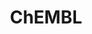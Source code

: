 ---
bigquery: https://console.cloud.google.com/bigquery?p=patents-public-data&d=ebi_chembl&page=dataset
citation: '"The ChEMBL database in 2017." Anna Gaulton, Anne Hersey, Michał Nowotka,
  A Patrícia Bento, Jon Chambers, David Mendez, Prudence Mutowo, Francis Atkinson,
  Louisa J Bellis, Elena Cibrián-Uhalte, Mark Davies, Nathan Dedman, Anneli Karlsson,
  María Paula Magariños, John P Overington, George Papadatos, Ines Smit, Andrew R
  Leach Nucleic acids Research (2017) 45 (Database Issue), D945-D954'
contributors: European Bioinformatics Institute
cost: None
description: ChEMBL Data is a manually curated database of small molecules used in
  drug discovery, including information about existing patented drugs.
documentation: 'schema: https://www.ebi.ac.uk/chembl/db_schema


  '
last_edit: 04/09/2022, 20:02:17
location: https://console.cloud.google.com/marketplace/product/google_patents_public_datasets/chembl
maintained_by: EMBL-EBI, an outstation of European Molecular Biology Laboratory
related_publications: '

  ChEMBL: towards direct deposition of bioassay data.


  Mendez D, Gaulton A, Bento AP, Chambers J, De Veij M, Félix E, Magariños MP, Mosquera
  JF, Mutowo P, Nowotka M, Gordillo-Marañón M, Hunter F, Junco L, Mugumbate G, Rodriguez-Lopez
  M, Atkinson F, Bosc N, Radoux CJ, Segura-Cabrera A, Hersey A, Leach AR.


  — Nucleic Acids Res. 2019; 47(D1):D930-D940. doi: 10.1093/nar/gky1075

  '
schema_fields:
- mol_hrac_id
- met_id
- record_id
- le
- parent_id
- topical
- domain_type
- polymer_flag
- cell_source_tissue
- species_group_flag
- last_active
- patent_use_code
- acd_logp
- selectivity_comment
- protein_class_desc
- ref_type
- parenteral
- std_act_id
- cpd_str_alert_id
- src_id
- helm_notation
- source_domain_id
- drug_substance_flag
- assay_source
- target_mapping
- cidx
- mutation
- sequence
- status
- standard_type
- patent_id
- disease_efficacy
- warning_id
- indref_id
- efo_id
- isoform
- entity_id
- domain_description
- heavy_atoms
- trade_name
- go_id
- usan_substem
- molfile
- max_phase_for_ind
- version
- tid_fixed
- bao_endpoint
- warning_year
- level4
- db_source
- parameter_type
- creation_date
- major_class
- standard_text_value
- job_id
- oral
- potential_duplicate
- pubmed_id
- upper_value
- ref_id
- parent_type
- level5
- comments
- assay_desc
- enzyme_name
- relationship_desc
- alert_id
- standard_value
- ass_cls_map_id
- assay_test_type
- molsyn_id
- ingredient
- protclasssyn_id
- src_short_name
- result_flag
- structure_type
- rgid
- company
- chembl_id
- level1_description
- max_phase
- journal
- level2
- standard_relation
- standard_inchi
- res_stem_id
- type
- qed_weighted
- actsm_id
- l3
- alert_name
- text_value
- frac_class_id
- smid
- first_page
- standard_flag
- warning_type
- route
- drugind_id
- acd_logd
- smarts
- assay_strain
- aspect
- mol_frac_id
- ap_id
- mechanism_comment
- stem
- class_level
- hbd_lipinski
- tissue_id
- ddd_value
- bao_id
- tid
- cell_description
- irac_code
- chebi_par_id
- patent_expire_date
- bao_format
- strength
- drug_product_flag
- first_in_class
- site_name
- assay_type
- component_id
- prodrug
- ro3_pass
- mesh_id
- dosage_form
- authors
- normal_range_max
- num_alerts
- drug_record_id
- metabolite_record_id
- parameter_value
- units
- canonical_smiles
- ddd_units
- synonyms
- name
- ddd_id
- product_id
- withdrawn_flag
- hrac_class_id
- mc_target_type
- hbd
- co_stem_id
- acd_most_apka
- withdrawn_reason
- idx
- parent_go_id
- doi
- doc_id
- definition
- normal_range_min
- warning_description
- withdrawn_class
- formulation_id
- l1
- warning_class
- mw_monoisotopic
- level3_description
- standard_units
- mw_freebase
- previous_company
- target_desc
- cell_name
- usan_stem
- molecule_type
- met_comment
- mec_id
- prediction_method
- published_relation
- assay_tissue
- cx_logp
- tbl
- year
- site_id
- mesh_heading
- comp_class_id
- description
- mc_target_name
- annotation
- label
- domain_id
- applicant_full_name
- protein_class_synonym
- curated_by
- assay_organism
- cell_source_tax_id
- molregno
- activity_count
- l2
- acd_most_bpka
- value
- predbind_id
- updated_on
- mechanism_of_action
- last_page
- volume
- level1
- path
- country
- syn_type
- cell_source_organism
- mol_atc_id
- withdrawn_country
- aromatic_rings
- cell_id
- issue
- mc_tax_id
- dosed_ingredient
- chirality
- activity_id
- full_mwt
- level4_description
- mc_organism
- sei
- substrate_record_id
- bto_id
- approval_date
- assay_category
- met_conversion
- curation_comment
- action_type
- biocomp_id
- active_molregno
- molecular_mechanism
- cx_most_apka
- uberon_id
- ridx
- aidx
- log_id
- ddd_comment
- mecref_id
- active_ingredient
- short_name
- metref_id
- clo_id
- lle
- protein_class_id
- binding_site_comment
- downgraded
- enzyme_tid
- usan_stem_definition
- pathway_key
- mol_irac_id
- inorganic_flag
- level2_description
- research_stem
- standard_upper_value
- relation
- abstract
- published_units
- cellosaurus_id
- usan_year
- organism
- direct_interaction
- caloha_id
- compsyn_id
- first_approval
- comp_go_id
- db_version
- hba_lipinski
- hrac_code
- l5
- source
- uo_units
- title
- delist_flag
- alert_set_id
- ref_url
- compound_key
- as_id
- indication_class
- priority
- ddd_admr
- ad_type
- targrel_id
- irac_class_id
- assay_id
- orig_description
- l7
- target_type
- cl_lincs_id
- bei
- rtb
- hba
- molecular_species
- updated_by
- oc_id
- therapeutic_flag
- site_residues
- assay_tax_id
- accession
- stem_class
- class_type
- activity_comment
- entity_type
- withdrawn_year
- subgroup
- tax_id
- component_synonym
- nda_type
- related_tid
- black_box_warning
- doc_type
- warnref_id
- pathway_id
- cx_logd
- full_molformula
- who_name
- l8
- published_type
- qudt_units
- pref_name
- patent_no
- innovator_company
- l6
- natural_product
- cx_most_bpka
- pchembl_value
- num_ro5_violations
- num_lipinski_ro5_violations
- l4
- end_position
- homologue
- sequence_md5sum
- who_extra
- published_value
- submission_date
- set_name
- targcomp_id
- compd_id
- src_compound_id
- assay_subcellular_fraction
- availability_type
- assay_cell_type
- atc_code
- assay_class_id
- cell_ontology_id
- prod_pat_id
- publication_number
- level3
- src_assay_id
- confidence
- sitecomp_id
- mc_target_accession
- frac_code
- assay_param_id
- standard_inchi_key
- efo_term
- toid
- start_position
- warning_country
- psa
- compound_name
- stat
- usan_stem_id
- src_description
- confidence_score
- domain_name
- variant_id
- relationship_type
- alogp
- component_type
- data_validity_comment
- parent_molregno
- relationship
shortname: chembl
tags:
- biotechnology
- health
- chemical
- bioinformatics
- medical
terms_of_use: CC BY-SA 3.0
title: ChEMBL
uuid: e232a192-965c-4ec9-904c-155b6dfe56c5
---